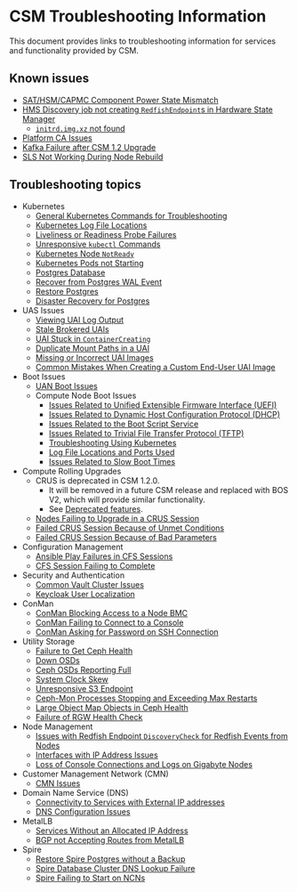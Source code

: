 # CSM Troubleshooting Information

This document provides links to troubleshooting information for services and functionality provided by CSM.

## Known issues

* [SAT/HSM/CAPMC Component Power State Mismatch](known_issues/component_power_state_mismatch.md)
* [HMS Discovery job not creating `RedfishEndpoint`s in Hardware State Manager](known_issues/discovery_job_not_creating_redfish_endpoints.md)
  * [`initrd.img.xz` not found](known_issues/initrd.img.zx_not_found.md)
* [Platform CA Issues](known_issues/platform_ca_issues.md)
* [Kafka Failure after CSM 1.2 Upgrade](known_issues/kafka_upgrade_failure.md)
* [SLS Not Working During Node Rebuild](known_issues/SLS_Not_Working_During_Node_Rebuild.md)

## Troubleshooting topics

* Kubernetes
  * [General Kubernetes Commands for Troubleshooting](kubernetes/Kubernetes_Troubleshooting_Information.md)
  * [Kubernetes Log File Locations](kubernetes/Kubernetes_Log_File_Locations.md)
  * [Liveliness or Readiness Probe Failures](kubernetes/Troubleshoot_Liveliness_Readiness_Probe_Failures.md)
  * [Unresponsive `kubectl` Commands](kubernetes/Troubleshoot_Unresponsive_kubectl_Commands.md)
  * [Kubernetes Node `NotReady`](kubernetes/Troubleshoot_Kubernetes_Node_NotReady.md)
  * [Kubernetes Pods not Starting](kubernetes/Troubleshoot_Kubernetes_Pods_Not_Starting.md)
  * [Postgres Database](../operations/kubernetes/Troubleshoot_Postgres_Database.md)
  * [Recover from Postgres WAL Event](../operations/kubernetes/Troubleshoot_Postgres_Database.md)
  * [Restore Postgres](../operations/kubernetes/Restore_Postgres.md)
  * [Disaster Recovery for Postgres](../operations/kubernetes/Disaster_Recovery_Postgres.md)
* UAS Issues
  * [Viewing UAI Log Output](../operations/UAS_user_and_admin_topics/Troubleshoot_UAIs_by_Viewing_Log_Output.md)
  * [Stale Brokered UAIs](../operations/UAS_user_and_admin_topics/Troubleshoot_Stale_Brokered_UAIs.md)
  * [UAI Stuck in `ContainerCreating`](../operations/UAS_user_and_admin_topics/Troubleshoot_UAI_Stuck_in_ContainerCreating.md)
  * [Duplicate Mount Paths in a UAI](../operations/UAS_user_and_admin_topics/Troubleshoot_Duplicate_Mount_Paths_in_a_UAI.md)
  * [Missing or Incorrect UAI Images](../operations/UAS_user_and_admin_topics/Troubleshoot_Missing_or_Incorrect_UAI_Images.md)
  * [Common Mistakes When Creating a Custom End-User UAI Image](../operations/UAS_user_and_admin_topics/Troubleshoot_Common_Mistakes_when_Creating_a_Custom_End-User_UAI_Image.md)
* Boot Issues
  * [UAN Boot Issues](../operations/boot_orchestration/Troubleshoot_UAN_Boot_Issues.md)
  * Compute Node Boot Issues
    * [Issues Related to Unified Extensible Firmware Interface (UEFI)](../operations/boot_orchestration/Troubleshoot_Compute_Node_Boot_Issues_Related_to_Unified_Extensible_Firmware_Interface_UEFI.md)
    * [Issues Related to Dynamic Host Configuration Protocol (DHCP)](../operations/boot_orchestration/Troubleshoot_Compute_Node_Boot_Issues_Related_to_Dynamic_Host_Configuration_Protocol_DHCP.md)
    * [Issues Related to the Boot Script Service](../operations/boot_orchestration/Troubleshoot_Compute_Node_Boot_Issues_Related_to_the_Boot_Script_Service_BSS.md)
    * [Issues Related to Trivial File Transfer Protocol (TFTP)](../operations/boot_orchestration/Troubleshoot_Compute_Node_Boot_Issues_Related_to_Trivial_File_Transfer_Protocol_TFTP.md)
    * [Troubleshooting Using Kubernetes](../operations/boot_orchestration/Troubleshoot_Compute_Node_Boot_Issues_Using_Kubernetes.md)
    * [Log File Locations and Ports Used](../operations/boot_orchestration/Log_File_Locations_and_Ports_Used_in_Compute_Node_Boot_Troubleshooting.md)
    * [Issues Related to Slow Boot Times](../operations/boot_orchestration/Troubleshoot_Compute_Node_Boot_Issues_Related_to_Slow_Boot_Times.md)
* Compute Rolling Upgrades
  * CRUS is deprecated in CSM 1.2.0.
    * It will be removed in a future CSM release and replaced with BOS V2, which will provide similar functionality.
    * See [Deprecated features](../introduction/differences.md#deprecated_features).
  * [Nodes Failing to Upgrade in a CRUS Session](../operations/compute_rolling_upgrades/Troubleshoot_Nodes_Failing_to_Upgrade_in_a_CRUS_Session.md)
  * [Failed CRUS Session Because of Unmet Conditions](../operations/compute_rolling_upgrades/Troubleshoot_a_Failed_CRUS_Session_Due_to_Unmet_Conditions.md)
  * [Failed CRUS Session Because of Bad Parameters](../operations/compute_rolling_upgrades/Troubleshoot_a_Failed_CRUS_Session_Due_to_Bad_Parameters.md)
* Configuration Management
  * [Ansible Play Failures in CFS Sessions](../operations/configuration_management/Troubleshoot_Ansible_Play_Failures_in_CFS_Sessions.md)
  * [CFS Session Failing to Complete](../operations/configuration_management/Troubleshoot_CFS_Session_Failing_to_Complete.md)
* Security and Authentication
  * [Common Vault Cluster Issues](../operations/security_and_authentication/Troubleshoot_Common_Vault_Cluster_Issues.md)
  * [Keycloak User Localization](../operations/security_and_authentication/Keycloak_User_Localization.md)
* ConMan
  * [ConMan Blocking Access to a Node BMC](../operations/conman/Troubleshoot_ConMan_Blocking_Access_to_a_Node_BMC.md)
  * [ConMan Failing to Connect to a Console](../operations/conman/Troubleshoot_ConMan_Failing_to_Connect_to_a_Console.md)
  * [ConMan Asking for Password on SSH Connection](../operations/conman/Troubleshoot_ConMan_Asking_for_Password_on_SSH_Connection.md)
* Utility Storage
  * [Failure to Get Ceph Health](../operations/utility_storage/Troubleshoot_Failure_to_Get_Ceph_Health.md)
  * [Down OSDs](../operations/utility_storage/Troubleshoot_a_Down_OSD.md)
  * [Ceph OSDs Reporting Full](../operations/utility_storage/Troubleshoot_Ceph_OSDs_Reporting_Full.md)
  * [System Clock Skew](../operations/utility_storage/Troubleshoot_System_Clock_Skew.md)
  * [Unresponsive S3 Endpoint](../operations/utility_storage/Troubleshoot_an_Unresponsive_S3_Endpoint.md)
  * [Ceph-Mon Processes Stopping and Exceeding Max Restarts](../operations/utility_storage/Troubleshoot_Ceph-Mon_Processes_Stopping_and_Exceeding_Max_Restarts.md)
  * [Large Object Map Objects in Ceph Health](../operations/utility_storage/Troubleshoot_Large_Object_Map_Objects_in_Ceph_Health.md)
  * [Failure of RGW Health Check](../operations/utility_storage/Troubleshoot_RGW_Health_Check_Fail.md)
* Node Management
  * [Issues with Redfish Endpoint `DiscoveryCheck` for Redfish Events from Nodes](../operations/node_management/Troubleshoot_Issues_with_Redfish_Endpoint_Discovery.md)
  * [Interfaces with IP Address Issues](../operations/node_management/Troubleshoot_Interfaces_with_IP_Address_Issues.md)
  * [Loss of Console Connections and Logs on Gigabyte Nodes](../operations/node_management/Troubleshoot_Loss_of_Console_Connections_and_Logs_on_Gigabyte_Nodes.md)
* Customer Management Network (CMN)
  * [CMN Issues](../operations/network/customer_accessible_networks/Troubleshoot_CMN_Issues.md)
* Domain Name Service (DNS)
  * [Connectivity to Services with External IP addresses](../operations/network/external_dns/Troubleshoot_Systems_Not_Provisioned_with_External_IP_Addresses.md)
  * [DNS Configuration Issues](../operations/network/external_dns/Troubleshoot_DNS_Configuration_Issues.md)
* MetalLB
  * [Services Without an Allocated IP Address](../operations/network/metallb_bgp/Troubleshoot_Services_without_an_Allocated_IP_Address.md)
  * [BGP not Accepting Routes from MetalLB](../operations/network/metallb_bgp/Troubleshoot_BGP_not_Accepting_Routes_from_MetalLB.md)
* Spire
  * [Restore Spire Postgres without a Backup](../operations/spire/Restore_Spire_Postgres_without_a_Backup.md)
  * [Spire Database Cluster DNS Lookup Failure](known_issues/spire_database_lookup_error.md)
  * [Spire Failing to Start on NCNs](../operations/spire/Troubleshoot_Spire_Failing_to_Start_on_NCNs.md)
